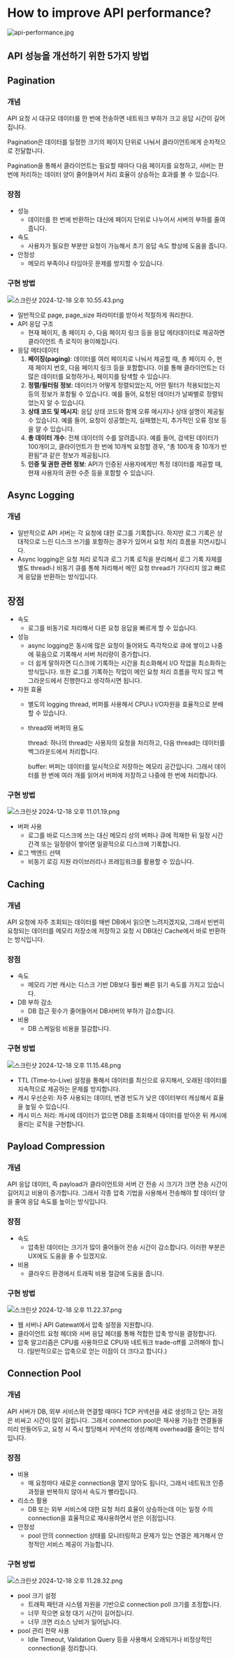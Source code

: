 # How to improve API performance?

![api-performance.jpg](How%20to%20improve%20API%20performance%20160cb8b5c12e80169d0aeb1c842fde01/api-performance.jpg)

## **API 성능을 개선하기 위한 5가지 방법**

## **Pagination**

### **개념**

API 요청 시 대규모 데이터를 한 번에 전송하면 네트워크 부하가 크고 응답 시간이 길어집니다.

Pagination은 데이터를 일정한 크기의 페이지 단위로 나눠서 클라이언트에게 순차적으로 전달합니다.

Pagination을 통해서 클라이언트는 필요할 때마다 다음 페이지를 요청하고, 서버는 한 번에 처리하는 데이터 양이 줄어들어서 처리 효율이 상승하는 효과를 볼 수 있습니다.

### **장점**

- 성능
    - 데이터를 한 번에 반환하는 대신에 페이지 단위로 나누어서 서버의 부하를 줄여줍니다.
- 속도
    - 사용자가 필요한 부분만 요청이 가능해서 초기 응답 속도 향상에 도움을 줍니다.
- 안정성
    - 메모리 부족이나 타임아웃 문제를 방지할 수 있습니다.

### **구현 방법**

![스크린샷 2024-12-18 오후 10.55.43.png](How%20to%20improve%20API%20performance%20160cb8b5c12e80169d0aeb1c842fde01/%25E1%2584%2589%25E1%2585%25B3%25E1%2584%258F%25E1%2585%25B3%25E1%2584%2585%25E1%2585%25B5%25E1%2586%25AB%25E1%2584%2589%25E1%2585%25A3%25E1%2586%25BA_2024-12-18_%25E1%2584%258B%25E1%2585%25A9%25E1%2584%2592%25E1%2585%25AE_10.55.43.png)

- 일반적으로 page, page_size 파라미터를 받아서 적절하게 쿼리한다.
- API 응답 구조
    - 현재 페이지, 총 페이지 수, 다음 페이지 링크 등을 응답 메타데이터로 제공하면 클라이언트 측 로직이 용이해집니다.
- 응답 메타데이터
    1. **페이징(paging)**: 데이터를 여러 페이지로 나눠서 제공할 때, 총 페이지 수, 현재 페이지 번호, 다음 페이지 링크 등을 포함합니다. 이를 통해 클라이언트는 더 많은 데이터를 요청하거나, 페이지를 탐색할 수 있습니다.
    2. **정렬/필터링 정보**: 데이터가 어떻게 정렬되었는지, 어떤 필터가 적용되었는지 등의 정보가 포함될 수 있습니다. 예를 들어, 요청된 데이터가 날짜별로 정렬되었는지 알 수 있습니다.
    3. **상태 코드 및 메시지**: 응답 상태 코드와 함께 오류 메시지나 상태 설명이 제공될 수 있습니다. 예를 들어, 요청이 성공했는지, 실패했는지, 추가적인 오류 정보 등을 알 수 있습니다.
    4. **총 데이터 개수**: 전체 데이터의 수를 알려줍니다. 예를 들어, 검색된 데이터가 100개이고, 클라이언트가 한 번에 10개씩 요청할 경우, “총 100개 중 10개가 반환됨”과 같은 정보가 제공됩니다.
    5. **인증 및 권한 관련 정보**: API가 인증된 사용자에게만 특정 데이터를 제공할 때, 현재 사용자의 권한 수준 등을 포함할 수 있습니다.

## **Async Logging**

### **개념**

- 일반적으로 API 서버는 각 요청에 대한 로그를 기록합니다. 하지만 로그 기록은 상대적으로 느린 디스크 쓰기를 포함하는 경우가 있어서 요청 처리 흐름을 지연시킵니다.
- Async logging은 요청 처리 로직과 로그 기록 로직을 분리해서 로그 기록 자체를 별도 thread나 비동기 큐를 통해 처리해서 메인 요청 thread가 기다리지 않고 빠르게 응답을 반환하는 방식입니다.

## **장점**

- 속도
    - 로그를 비동기로 처리해서 다른 요청 응답을 빠르게 할 수 있습니다.
- 성능
    - async logging은 동시에 많은 요청이 들어와도 즉각적으로 큐에 쌓이고 나중에 묶음으로 기록해서 서버 처리량이 증가합니다.
    - 더 쉽게 말하자면 디스크에 기록하는 시간을 최소화해서 I/O 작업을 최소화하는 방식입니다. 또한 로그를 기록하는 작업이 메인 요청 처리 흐름을 막지 않고 백그라운드에서 진행한다고 생각하시면 됩니다.
- 자원 효율
    - 별도의 logging thread, 버퍼를 사용해서 CPU나 I/O자원을 효율적으로 분배할 수 있습니다.
    - thread와 버퍼의 용도
        
        thread: 하나의 thread는 사용자의 요청을 처리하고, 다음 thread는 데이터를 백그라운드에서 처리합니다.
        
        buffer: 버퍼는 데이터를 일시적으로 저장하는 메모리 공간입니다. 그래서 데이터를 한 번에 여러 개를 읽어서 버퍼에 저장하고 나중에 한 번에 처리합니다.
        

### **구현 방법**

![스크린샷 2024-12-18 오후 11.01.19.png](How%20to%20improve%20API%20performance%20160cb8b5c12e80169d0aeb1c842fde01/%25E1%2584%2589%25E1%2585%25B3%25E1%2584%258F%25E1%2585%25B3%25E1%2584%2585%25E1%2585%25B5%25E1%2586%25AB%25E1%2584%2589%25E1%2585%25A3%25E1%2586%25BA_2024-12-18_%25E1%2584%258B%25E1%2585%25A9%25E1%2584%2592%25E1%2585%25AE_11.01.19.png)

- 버퍼 사용
    - 로그를 바로 디스크에 쓰는 대신 메모리 상의 버퍼나 큐에 적재한 뒤 일정 시간 간격 또는 일정량이 쌓이면 일괄적으로 디스크에 기록합니다.
- 로그 백엔드 선택
    - 비동기 로깅 지원 라이브러리나 프레임워크를 활용할 수 있습니다.

## **Caching**

### **개념**

API 요청에 자주 조회되는 데이터를 매번 DB에서 읽으면 느려지겠지요, 그래서 빈번히 요청되는 데이터를 메모리 저장소에 저장하고 요청 시 DB대신 Cache에서 바로 반환하는 방식입니다.

### **장점**

- 속도
    - 메모리 기반 캐시는 디스크 기반 DB보다 훨씬 빠른 읽기 속도를 가지고 있습니다.
- DB 부하 감소
    - DB 접근 횟수가 줄어들어서 DB서버의 부하가 감소합니다.
- 비용
    - DB 스케일링 비용을 절감합니다.

### **구현 방법**

![스크린샷 2024-12-18 오후 11.15.48.png](How%20to%20improve%20API%20performance%20160cb8b5c12e80169d0aeb1c842fde01/%25E1%2584%2589%25E1%2585%25B3%25E1%2584%258F%25E1%2585%25B3%25E1%2584%2585%25E1%2585%25B5%25E1%2586%25AB%25E1%2584%2589%25E1%2585%25A3%25E1%2586%25BA_2024-12-18_%25E1%2584%258B%25E1%2585%25A9%25E1%2584%2592%25E1%2585%25AE_11.15.48.png)

- TTL (Time-to-Live) 설정을 통해서 데이터를 최신으로 유지해서, 오래된 데이터를 지속적으로 제공하는 문제를 방지합니다.
- 캐시 우선순위: 자주 사용되는 데이터, 변경 빈도가 낮은 데이터부터 캐싱해서 효율을 높일 수 있습니다.
- 캐시 미스 처리: 캐시에 데이터가 없으면 DB를 조회해서 데이터를 받아온 뒤 캐시에 올리는 로직을 구현합니다.

## **Payload Compression**

### **개념**

API 응답 데이터, 즉 payload가 클라이언트와 서버 간 전송 시 크기가 크면 전송 시간이 길어지고 비용이 증가합니다. 그래서 각종 압축 기법을 사용해서 전송해야 할 데이터 양을 줄여 응답 속도를 높이는 방식입니다.

### **장점**

- 속도
    - 압축된 데이터는 크기가 많이 줄어들어 전송 시간이 감소합니다. 이러한 부분은 UX에도 도움을 줄 수 있겠지요.
- 비용
    - 클라우드 환경에서 트래픽 비용 절감에 도움을 줍니다.

### **구현 방법**

![스크린샷 2024-12-18 오후 11.22.37.png](How%20to%20improve%20API%20performance%20160cb8b5c12e80169d0aeb1c842fde01/%25E1%2584%2589%25E1%2585%25B3%25E1%2584%258F%25E1%2585%25B3%25E1%2584%2585%25E1%2585%25B5%25E1%2586%25AB%25E1%2584%2589%25E1%2585%25A3%25E1%2586%25BA_2024-12-18_%25E1%2584%258B%25E1%2585%25A9%25E1%2584%2592%25E1%2585%25AE_11.22.37.png)

- 웹 서버나 API Gatewat에서 압축 설정을 지원합니다.
- 클라이언트 요청 헤더와 서버 응답 헤더를 통해 적합한 압축 방식을 결정합니다.
- 압축 알고리즘은 CPU를 사용하므로 CPU와 네트워크 trade-off를 고려해야 합니다. (일반적으로는 압축으로 얻는 이점이 더 크다고 합니다.)

## **Connection Pool**

### **개념**

API 서버가 DB, 외부 서비스와 연결할 때마다 TCP 커넥션을 새로 생성하고 닫는 과정은 비싸고 시간이 많이 걸립니다. 그래서 connection pool은 재사용 가능한 연결들을 미리 만들어두고, 요청 시 즉시 할당해서 커넥션의 생성/해제 overhead를 줄이는 방식입니다.

### **장점**

- 비용
    - 매 요청마다 새로운 connection을 열지 않아도 됩니다, 그래서 네트워크 인증 과정을 반복하지 않아서 속도가 빨라집니다.
- 리소스 활용
    - DB 또는 외부 서비스에 대한 요청 처리 효율이 상승하는데 이는 일정 수의 connection을 효율적으로 재사용하면서 얻은 이점입니다.
- 안정성
    - pool 안의 connection 상태를 모니터링하고 문제가 있는 연결은 제거해서 안정적인 서비스 제공이 가능합니다.

### **구현 방법**

![스크린샷 2024-12-18 오후 11.28.32.png](How%20to%20improve%20API%20performance%20160cb8b5c12e80169d0aeb1c842fde01/%25E1%2584%2589%25E1%2585%25B3%25E1%2584%258F%25E1%2585%25B3%25E1%2584%2585%25E1%2585%25B5%25E1%2586%25AB%25E1%2584%2589%25E1%2585%25A3%25E1%2586%25BA_2024-12-18_%25E1%2584%258B%25E1%2585%25A9%25E1%2584%2592%25E1%2585%25AE_11.28.32.png)

- pool 크기 설정
    - 트래픽 패턴과 시스템 자원을 기반으로 connection poll 크기를 조정합니다.
    - 너무 작으면 요청 대기 시간이 길어집니다.
    - 너무 크면 리소스 낭비가 일어납니다.
- pool 관리 전략 사용
    - Idle Timeout, Validation Query 등을 사용해서 오래되거나 비정상적인 connection을 정리합니다.